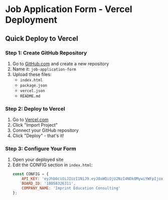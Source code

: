 # Job Application Form - Vercel Deployment

## Quick Deploy to Vercel

### Step 1: Create GitHub Repository
1. Go to [GitHub.com](https://github.com) and create a new repository
2. Name it: `job-application-form`
3. Upload these files:
   - `index.html`
   - `package.json` 
   - `vercel.json`
   - `README.md`

### Step 2: Deploy to Vercel
1. Go to [Vercel.com](https://vercel.com)
2. Click "Import Project"
3. Connect your GitHub repository
4. Click "Deploy" - that's it!

### Step 3: Configure Your Form
1. Open your deployed site
2. Edit the CONFIG section in `index.html`:
   ```javascript
   const CONFIG = {
       API_KEY: 'eyJhbGciOiJIUzI1NiJ9.eyJ0aWQiOjU2NzI4NDk0MywiYWFpIjoxMSwidWlkIjo2Nzg0MTQ5NSwiaWFkIjoiMjAyNS0wOS0yN1QxNzowMTozNC4wMDBaIiwicGVyIjoibWU6d3JpdGUiLCJhY3RpZCI6MjYxOTM3NTIsInJnbiI6InVzZTEifQ.Rmap598eIGGPppjSrV65NlRIjP2-EHlj3FW1ZBwLl6g',
       BOARD_ID: '18058326311', 
       COMPANY_NAME: 'Imprint Education Consulting'
   };

